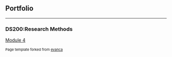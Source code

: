 ## Portfolio

---

### DS200:Research Methods 

[Module 4](https://github.com/adityarastogi2k12/ds200)





<p style="font-size:11px">Page template forked from <a href="https://github.com/evanca/quick-portfolio">evanca</a></p>
<!-- Remove above link if you don't want to attibute -->
